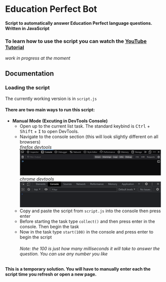 # Education Perfect Bot
#### Script to automatically answer Education Perfect language questions. Written in JavaScript

### To learn how to use the script you can watch the [YouTube Tutorial](https://youtube.com/c/keypos)
*work in progress at the moment*

## Documentation
### Loading the script  
The currently working version is in `script.js`  
#### There are two main ways to run this script:

* **Manual Mode (Excuting in DevTools Console)**  
    * Open up to the current list task. The standard keybind is <kbd>Ctrl</kbd> + <kbd>Shift</kbd> + <kbd>I</kbd> to open DevTools.  
    * Navigate to the console section (this will look slightly different on all browsers)  
    *firefox devtools*
    ![firefox devtools](src/firefox-devtools.png)
    *chrome devtools*
    ![chrome devtools](src/chrome-devtools.png)
    * Copy and paste the script from `script.js` into the console then press enter   
    * Before starting the task type `collect()` and then press enter in the console. Then begin the task  
    * Now in the task type `start(100)` in the console and press enter to begin the script  
      ###### Note: the 100 is just how many milliseconds it will take to answer the question. You can use any number you like
**This is a temporary solution. You will have to manually enter each the script time you refresh or open a new page.**
